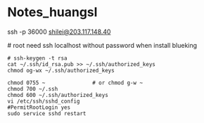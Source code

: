 # Notes\_huangsl

ssh -p 36000 shilei@203.117.148.40

 \# root need ssh localhost without password when install blueking

```text
# ssh-keygen -t rsa
cat ~/.ssh/id_rsa.pub >> ~/.ssh/authorized_keys
chmod og-wx ~/.ssh/authorized_keys 

chmod 0755 ~               # or chmod g-w ~   
chmod 700 ~/.ssh
chmod 600 ~/.ssh/authorized_keys
vi /etc/ssh/sshd_config
#PermitRootLogin yes
sudo service sshd restart
```



